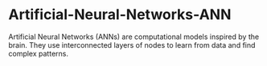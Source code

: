 # Artificial-Neural-Networks-ANN
Artificial Neural Networks (ANNs) are computational models inspired by the brain. They use interconnected layers of nodes to learn from data and find complex patterns.
